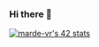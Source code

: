 ### Hi there 👋

[![marde-vr's 42 stats](https://badge42.coday.fr/api/v2/clt8nrw811437701p4lmpfjoh3/stats?cursusId=21&coalitionId=220)](https://github.com/Coday-meric/badge42)

<!--
**mdev9/mdev9** is a ✨ _special_ ✨ repository because its `README.md` (this file) appears on your GitHub profile.

Here are some ideas to get you started:

- 🔭 I’m currently working on ...
- 🌱 I’m currently learning ...
- 👯 I’m looking to collaborate on ...
- 🤔 I’m looking for help with ...
- 💬 Ask me about ...
- 📫 How to reach me: ...
- 😄 Pronouns: ...
- ⚡ Fun fact: ...
-->

